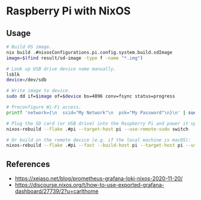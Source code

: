 # Raspberry Pi with NixOS

## Usage

```sh
# Build OS image.
nix build .#nixosConfigurations.pi.config.system.build.sdImage
image=$(find result/sd-image -type f -name "*.img")

# Look up USB drive device name manually.
lsblk
device=/dev/sdb

# Write image to device.
sudo dd if=$image of=$device bs=4096 conv=fsync status=progress

# Preconfigure Wi-Fi access.
printf 'network={\n  ssid="My Network"\n  psk="My Password"\n}\n' | sudo tee /run/media/$USER/NIXOS_SD/etc/wpa_supplicant.conf

# Plug the SD card (or USB drive) into the Raspberry Pi and power it up. Then rebuild the configuration remotely as needed by running:
nixos-rebuild --flake .#pi --target-host pi --use-remote-sudo switch

# Or build on the remote device (e.g. if the local machine is macOS):
nixos-rebuild --flake .#pi --fast --build-host pi --target-host pi --use-remote-sudo switch
```

## References

- https://xeiaso.net/blog/prometheus-grafana-loki-nixos-2020-11-20/
- https://discourse.nixos.org/t/how-to-use-exported-grafana-dashboard/27739/2?u=carlthome
